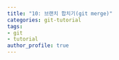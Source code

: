 ```yaml
---
title: "10: 브랜치 합치기(git merge)"
categories: git-tutorial
tags:
- git
- tutorial
author_profile: true
---
```

